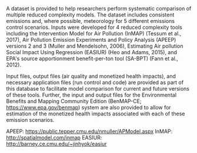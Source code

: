 A dataset is provided to help researchers perform systematic comparison of multiple reduced complexity models. The dataset includes consistent emissions and, where possible, meteorology for 5 different emissions control scenarios. Inputs were developed for 4 reduced complexity tools including the Intervention Model for Air Pollution (InMAP) (Tessum et al., 2017), Air Pollution Emission Experiments and Policy Analysis (APEEP) versions 2 and 3 (Muller and Mendelsohn, 2006), Estimating Air pollution Social Impact Using Regression (EASIUR) (Heo and Adams, 2015), and EPA's source apportionment benefit-per-ton tool (SA-BPT) (Fann et al., 2012). 

Input files, output files (air quality and monetized health impacts), and necessary application files (run control and code) are provided as part of this database to facilitate model comparison for current and future versions of these tools. Further, the input and output files for the Environmental Benefits and Mapping Community Edition (BenMAP-CE; https://www.epa.gov/benmap) system are also provided to allow for estimation of the monetized health impacts associated with each of these emission scenarios. 

APEEP: https://public.tepper.cmu.edu/nmuller/APModel.aspx
InMAP: http://spatialmodel.com/inmap
EASIUR: http://barney.ce.cmu.edu/~jinhyok/easiur


